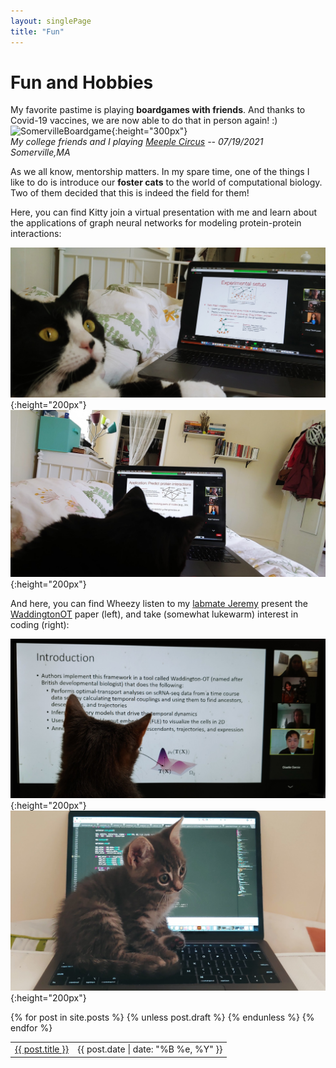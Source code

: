 ```yaml
---
layout: singlePage
title: "Fun"
---
```


# Fun and Hobbies
My favorite pastime is playing **boardgames with friends**. And thanks to Covid-19 vaccines, we are now able to do that in person again! :) <br>
![SomervilleBoardgame](images/SomervilleBoardgame.png){:height="300px"}<br>
*My college friends and I playing [Meeple Circus](https://boardgamegeek.com/boardgame/193214/meeple-circus) -- 07/19/2021 Somerville,MA*

As we all know, mentorship matters. In my spare time, one of the things I like to do is introduce our **foster cats** to the world of computational biology. Two of them decided that this is indeed the field for them!

Here, you can find Kitty join a virtual presentation with me and learn about the applications of graph neural networks for modeling protein-protein interactions:<br>

![KittyLooks](images/KittyLooks.jpeg){:height="200px"}
![KittyPPI](images/KittyPPI.jpeg){:height="200px"} <br>

And here, you can find Wheezy listen to my [labmate Jeremy](https://rsinghlab.org/) present the [WaddingtonOT](https://www.cell.com/cell/pdf/S0092-8674(19)30039-X.pdf) paper (left), and take (somewhat lukewarm) interest in coding (right):

![WheezyOT](images/wheezyLearning.jpeg){:height="200px"}
![WheezySits](images/WheezSits.jpeg){:height="200px"}


<table class="table table-hover">
  {% for post in site.posts %}
    {% unless post.draft %}
    <tr>
      <td><a href="{{ post.url }}">{{ post.title }}</a></td>
      <td class="col-md-3" style="text-align: right;">{{ post.date | date: "%B %e, %Y" }}</td>
    </tr>
    {% endunless %}
  {% endfor %}
</table>